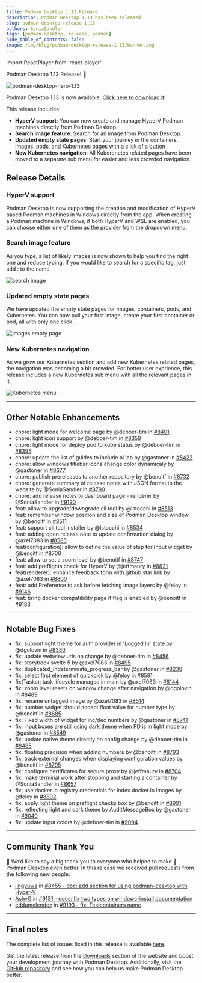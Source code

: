 ```yaml
---
title: Podman Desktop 1.13 Release
description: Podman Desktop 1.13 has been released!
slug: podman-desktop-release-1.13
authors: SoniaSandler
tags: [podman-desktop, release, podman]
hide_table_of_contents: false
image: /img/blog/podman-desktop-release-1.13/banner.png
---
```


import ReactPlayer from 'react-player'

Podman Desktop 1.13 Release! 🎉

![podman-desktop-hero-1.13](img/podman-desktop-release-1.13/banner.png)

Podman Desktop 1.13 is now available. [Click here to download it](/downloads)!

This release includes:

- **HyperV support**: You can now create and manage HyperV Podman machines directly from Podman Desktop.
- **Search image feature**: Search for an image from Podman Desktop.
- **Updated empty state pages**: Start your journey in the containers, images, pods, and Kubernetes pages with a click of a button
- **New Kubernetes navigation**: All Kuberenetes related pages have been moved to a separate sub menu for easier and less crowded navigation.

<!--truncate-->

## Release Details

### HyperV support

Podman Desktop is now supporting the creation and modification of HyperV based Podman machines in Windows directly from the app.
When creating a Podman machine in Windows, if both HyperV and WSL are enabled, you can choose either one of them as the provider from the dropdown menu.

### Search image feature

As you type, a list of likely images is now shown to help you find the right one and reduce typing. If you would like to search for a specific tag, just add : to the name.

![search image](img/podman-desktop-release-1.13/search_image.png)

### Updated empty state pages

We have updated the empty state pages for images, containers, pods, and Kubernetes. You can now pull your first image, create your first container or pod, all with only one click.

![images empty page](img/podman-desktop-release-1.13/images_empty_page.png)

### New Kubernetes navigation

As we grow our Kubernetes section and add new Kubernetes related pages, the navigation was becoming a bit crowded. For better user exprience, this release includes a new Kubernetes sub menu with all the relevant pages in it.

![Kubernetes menu](img/podman-desktop-release-1.13/kubernetes_menu.png)

---

## Other Notable Enhancements

- chore: light mode for welcome page by @deboer-tim in [#8401](https://github.com/containers/podman-desktop/pull/8401)
- chore: light icon support by @deboer-tim in [#8359](https://github.com/containers/podman-desktop/pull/8359)
- chore: light mode for deploy pod to kube status by @deboer-tim in [#8395](https://github.com/containers/podman-desktop/pull/8395)
- chore: update the list of guides to include ai lab by @gastoner in [#8422](https://github.com/containers/podman-desktop/pull/8422)
- chore: allow windows titlebar icons change color dynamicaly by @gastoner in [#8677](https://github.com/containers/podman-desktop/pull/8677)
- chore: publish prereleases to another repository by @benoitf in [#8732](https://github.com/containers/podman-desktop/pull/8732)
- chore: generate summary of release notes with JSON format to the website by @SoniaSandler in [#8790](https://github.com/containers/podman-desktop/pull/8790)
- chore: add release notes to dashboard page - renderer by @SoniaSandler in [#9190](https://github.com/containers/podman-desktop/pull/9190)
- feat: allow to upgrade/downgrade cli tool by @lstocchi in [#8513](https://github.com/containers/podman-desktop/pull/8513)
- feat: remember window position and size of Podman Desktop window by @benoitf in [#8511](https://github.com/containers/podman-desktop/pull/8511)
- feat: support cli tool installer by @lstocchi in [#8534](https://github.com/containers/podman-desktop/pull/8534)
- feat: adding open release note to update confirmation dialog by @axel7083 in [#8585](https://github.com/containers/podman-desktop/pull/8585)
- feat(configuration): allow to define the value of step for Input widget by @benoitf in [#8700](https://github.com/containers/podman-desktop/pull/8700)
- feat: allow to set a zoom level by @benoitf in [#8747](https://github.com/containers/podman-desktop/pull/8747)
- feat: add preflights check for HyperV by @jeffmaury in [#8821](https://github.com/containers/podman-desktop/pull/8821)
- feat(renderer): enhance feedback form with github star link by @axel7083 in [#8800](https://github.com/containers/podman-desktop/pull/8800)
- feat: add Preference to ask before fetching image layers by @feloy in [#9146](https://github.com/containers/podman-desktop/pull/9146)
- feat: bring docker compatibility page if flag is enabled by @benoitf in [#9183](https://github.com/containers/podman-desktop/pull/9183)

---

## Notable Bug Fixes

- fix: support light theme for auth provider in 'Logged In' state by @dgolovin in [#8380](https://github.com/containers/podman-desktop/pull/8380)
- fix: update webview urls on change by @deboer-tim in [#8456](https://github.com/containers/podman-desktop/pull/8456)
- fix: storybook svelte 5 by @axel7083 in [#8495](https://github.com/containers/podman-desktop/pull/8495)
- fix: duplicated_indeterminate_progress_bar by @gastoner in [#8238](https://github.com/containers/podman-desktop/pull/8238)
- fix: select first element of quickpick by @feloy in [#8591](https://github.com/containers/podman-desktop/pull/8591)
- fix(Tasks): task lifecycle managed in main by @axel7083 in [#8144](https://github.com/containers/podman-desktop/pull/8144)
- fix: zoom level resets on window change after navigation by @dgolovin in [#8489](https://github.com/containers/podman-desktop/pull/8489)
- fix: rename untagged image by @axel7083 in [#8614](https://github.com/containers/podman-desktop/pull/8614)
- fix: number widget should accept float value for number type by @benoitf in [#8685](https://github.com/containers/podman-desktop/pull/8685)
- fix: Fixed width of widget for inc/dec numbers by @gastoner in [#8741](https://github.com/containers/podman-desktop/pull/8741)
- fix: input boxes are still using dark theme when PD is in light mode by @gastoner in [#8549](https://github.com/containers/podman-desktop/pull/8549)
- fix: update native theme directly on config change by @deboer-tim in [#8485](https://github.com/containers/podman-desktop/pull/8485)
- fix: floating precision when adding numbers by @benoitf in [#8793](https://github.com/containers/podman-desktop/pull/8793)
- fix: track external changes when displaying configuration values by @benoitf in [#8795](https://github.com/containers/podman-desktop/pull/8795)
- fix: configure certificates for secure proxy by @jeffmaury in [#8704](https://github.com/containers/podman-desktop/pull/8704)
- fix: make terminal work after stopping and starting a container by @SoniaSandler in [#8657](https://github.com/containers/podman-desktop/pull/8657)
- fix: use docker.io registry credentials for index.docker.io images by @feloy in [#8892](https://github.com/containers/podman-desktop/pull/8892)
- fix: apply light theme on preflight checks box by @benoitf in [#8991](https://github.com/containers/podman-desktop/pull/8991)
- fix: reflecting light and dark theme by AuditMessageBox by @gastoner in [#9040](https://github.com/containers/podman-desktop/pull/9040)
- fix: update input colors by @deboer-tim in [#9094](https://github.com/containers/podman-desktop/pull/9094)

---

## Community Thank You

🎉 We’d like to say a big thank you to everyone who helped to make 🦭 Podman Desktop even better. In this
release we received pull requests from the following new people:

- [jingyuwa](https://github.com/jingyuwa) in [#8455 - doc: add section for using podman-desktop with Hyper-V](https://github.com/containers/podman-desktop/pull/8455)
- [AshvG](https://github.com/AshvG) in [#9131 - docs: fix two typos on windows-install documentation](https://github.com/containers/podman-desktop/pull/9131)
- [eddumelendez](https://github.com/eddumelendez) in [#9193 - fix: Testcontainers name](https://github.com/containers/podman-desktop/pull/9193)

---

## Final notes

<!-- EDIT BELOW VERSION NUMBERS! -->

The complete list of issues fixed in this release is available [here](https://github.com/containers/podman-desktop/issues?q=is%3Aclosed+milestone%3A1.13.0).

Get the latest release from the [Downloads](/downloads) section of the website and boost your development journey with Podman Desktop. Additionally, visit the [GitHub repository](https://github.com/containers/podman-desktop) and see how you can help us make Podman Desktop better.
